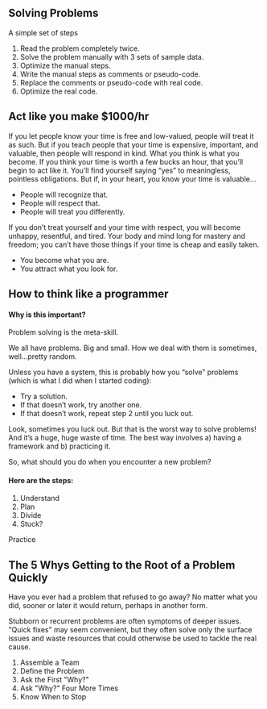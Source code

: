 ## Solving Problems
A simple set of steps
1. Read the problem completely twice.
2. Solve the problem manually with 3 sets of sample data.
3. Optimize the manual steps.
4. Write the manual steps as comments or pseudo-code.
5. Replace the comments or pseudo-code with real code.
6. Optimize the real code.
## Act like you make $1000/hr
If you let people know your time is free and low-valued, people will treat it as such.
But if you teach people that your time is expensive, important, and valuable, then people will respond in kind.
What you think is what you become. If you think your time is worth a few bucks an hour, that you’ll begin to act like it. You’ll find yourself saying “yes” to meaningless, pointless obligations.
But if, in your heart, you know your time is valuable…
  - People will recognize that.
  - People will respect that.
  - People will treat you differently.
  
  If you don’t treat yourself and your time with respect, you will become unhappy, resentful, and tired. Your body and mind long for mastery and freedom; you can’t have those things if your time is cheap and easily taken.
  - You become what you are.
  - You attract what you look for.
## How to think like a programmer

#### Why is this important?
Problem solving is the meta-skill.

We all have problems. Big and small. How we deal with them is sometimes, well…pretty random.

Unless you have a system, this is probably how you “solve” problems (which is what I did when I started coding):

- Try a solution.
- If that doesn’t work, try another one.
- If that doesn’t work, repeat step 2 until you luck out.

Look, sometimes you luck out. But that is the worst way to solve problems! And it’s a huge, huge waste of time.
The best way involves a) having a framework and b) practicing it.

So, what should you do when you encounter a new problem?
#### Here are the steps:

1. Understand
2. Plan
3. Divide
4. Stuck?

Practice
## The 5 Whys Getting to the Root of a Problem Quickly
Have you ever had a problem that refused to go away? No matter what you did, sooner or later it would return, perhaps in another form.

Stubborn or recurrent problems are often symptoms of deeper issues. "Quick fixes" may seem convenient, but they often solve only the surface issues and waste resources that could otherwise be used to tackle the real cause.
1. Assemble a Team
2. Define the Problem
3. Ask the First "Why?"
4. Ask "Why?" Four More Times
5. Know When to Stop

